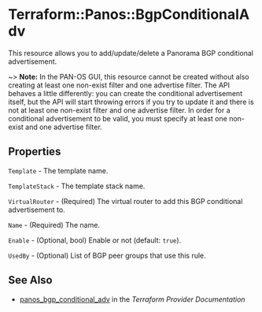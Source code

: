 # Terraform::Panos::BgpConditionalAdv

This resource allows you to add/update/delete a Panorama BGP conditional advertisement.

~> **Note:** In the PAN-OS GUI, this resource cannot be created without also
creating at least one non-exist filter and one advertise filter.  The API behaves
a little differently:  you can create the conditional advertisement itself, but
the API will start throwing errors if you try to update it and there is not at
least one non-exist filter and one advertise filter.  In order for a conditional
advertisement to be valid, you must specify at least one non-exist and one
advertise filter.

## Properties

`Template` - The template name.

`TemplateStack` - The template stack name.

`VirtualRouter` - (Required) The virtual router to add this BGP
conditional advertisement to.

`Name` - (Required) The name.

`Enable` - (Optional, bool) Enable or not (default: `true`).

`UsedBy` - (Optional) List of BGP peer groups that use this rule.


## See Also

* [panos_bgp_conditional_adv](https://www.terraform.io/docs/providers/panos/r/bgp_conditional_adv.html) in the _Terraform Provider Documentation_